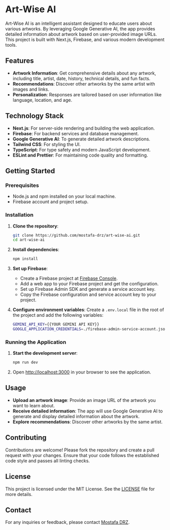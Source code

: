 # Art-Wise AI

Art-Wise AI is an intelligent assistant designed to educate users about various artworks. By leveraging Google Generative AI, the app provides detailed information about artwork based on user-provided image URLs. This project is built with Next.js, Firebase, and various modern development tools.

## Features

- **Artwork Information**: Get comprehensive details about any artwork, including title, artist, date, history, technical details, and fun facts.
- **Recommendations**: Discover other artworks by the same artist with images and links.
- **Personalization**: Responses are tailored based on user information like language, location, and age.

## Technology Stack

- **Next.js**: For server-side rendering and building the web application.
- **Firebase**: For backend services and database management.
- **Google Generative AI**: To generate detailed artwork descriptions.
- **Tailwind CSS**: For styling the UI.
- **TypeScript**: For type safety and modern JavaScript development.
- **ESLint and Prettier**: For maintaining code quality and formatting.

## Getting Started

### Prerequisites

- Node.js and npm installed on your local machine.
- Firebase account and project setup.

### Installation

1. **Clone the repository**:

   ```bash
   git clone https://github.com/mostafa-drz/art-wise-ai.git
   cd art-wise-ai
   ```

2. **Install dependencies**:

   ```bash
   npm install
   ```

3. **Set up Firebase**:

   - Create a Firebase project at [Firebase Console](https://console.firebase.google.com/).
   - Add a web app to your Firebase project and get the configuration.
   - Set up Firebase Admin SDK and generate a service account key.
   - Copy the Firebase configuration and service account key to your project.

4. **Configure environment variables**:
   Create a `.env.local` file in the root of the project and add the following variables:
   ```bash
   GEMINI_API_KEY={{YOUR GEMINI API KEY}}
   GOOGLE_APPLICATION_CREDENTIALS=./firebase-admin-service-account.json
   ```

### Running the Application

1. **Start the development server**:

   ```bash
   npm run dev
   ```

2. Open [http://localhost:3000](http://localhost:3000) in your browser to see the application.

## Usage

- **Upload an artwork image**: Provide an image URL of the artwork you want to learn about.
- **Receive detailed information**: The app will use Google Generative AI to generate and display detailed information about the artwork.
- **Explore recommendations**: Discover other artworks by the same artist.

## Contributing

Contributions are welcome! Please fork the repository and create a pull request with your changes. Ensure that your code follows the established code style and passes all linting checks.

## License

This project is licensed under the MIT License. See the [LICENSE](LICENSE) file for more details.

## Contact

For any inquiries or feedback, please contact [Mostafa DRZ](https://github.com/mostafa-drz).
